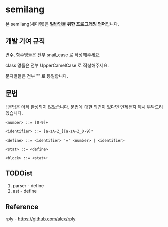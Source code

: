# semilang

본 semilang(세미랭)은 **일반인을 위한 프로그래밍 언어**입니다.

## 개발 기여 규칙

변수, 함수명들은 전부 snail_case 로 작성해주세요.

class 명들은 전부 UpperCamelCase 로 작성해주세요.

문자열들은 전부 "" 로 통일합니다.

## 문법

! 문법은 아직 완성되지 않았습니다. 문법에 대한 의견이 있다면 언제든지 제시 부탁드리겠습니다.

    <number> ::= [0-9]+

    <identifier> ::= [a-zA-Z_][a-zA-Z_0-9]*

    <define> ::= <identifier> '=' <number> | <identifier>

    <stat> ::= <define>

    <block> ::= <stat>+


## TODOist

1. parser - define
2. ast - define

## Reference

rply - https://github.com/alex/rply

